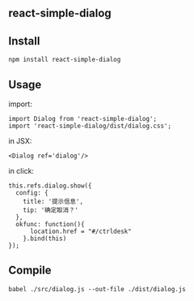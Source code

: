 ## react-simple-dialog

## Install

	npm install react-simple-dialog

## Usage

import:

	import Dialog from 'react-simple-dialog';
	import 'react-simple-dialog/dist/dialog.css';

in JSX:

	<Dialog ref='dialog'/>

in click:

	this.refs.dialog.show({
      config: {
        title: '提示信息',
        tip: '确定取消？'
      },
      okfunc: function(){
          location.href = "#/ctrldesk"
        }.bind(this)
    });

## Compile

	babel ./src/dialog.js --out-file ./dist/dialog.js